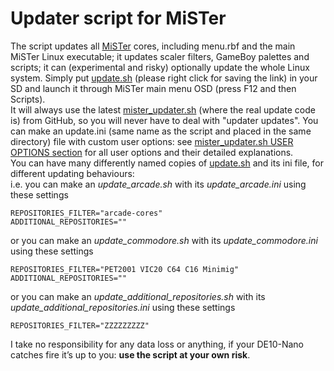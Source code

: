 # Updater script for MiSTer
The script updates all [MiSTer](https://github.com/MiSTer-devel/Main_MiSTer/wiki) cores, including menu.rbf and the main MiSTer Linux executable; it updates scaler filters, GameBoy palettes and scripts; it can (experimental and risky) optionally update the whole Linux system. Simply put [update.sh](https://github.com/MiSTer-devel/Updater_script_MiSTer/blob/master/update.sh?raw=true) (please right click for saving the link) in your SD and launch it through MiSTer main menu OSD (press F12 and then Scripts).<br>
It will always use the latest [mister_updater.sh](https://github.com/MiSTer-devel/Updater_script_MiSTer/blob/master/mister_updater.sh) (where the real update code is) from GitHub, so you will never have to deal with "updater updates". You can make an update.ini (same name as the script and placed in the same directory) file with custom user options: see [mister_updater.sh USER OPTIONS section](https://github.com/MiSTer-devel/Updater_script_MiSTer/blob/1aea60d610601f1e5e88472157ac0dd4851a74dc/mister_updater.sh#L41-L90) for all user options and their detailed explanations.<br>
You can have many differently named copies of [update.sh](https://github.com/MiSTer-devel/Updater_script_MiSTer/blob/master/update.sh?raw=true) and its ini file, for different updating behaviours:<br>
i.e. you can make an *update_arcade.sh* with its *update_arcade.ini* using these settings
```
REPOSITORIES_FILTER="arcade-cores"
ADDITIONAL_REPOSITORIES=""
```
or you can make an *update_commodore.sh* with its *update_commodore.ini* using these settings
```
REPOSITORIES_FILTER="PET2001 VIC20 C64 C16 Minimig"
ADDITIONAL_REPOSITORIES=""
```
or you can make an *update_additional_repositories.sh* with its *update_additional_repositories.ini* using these settings
```
REPOSITORIES_FILTER="ZZZZZZZZZ"
```
I take no responsibility for any data loss or anything, if your DE10-Nano catches fire it’s up to you: **use the script at your own risk**.
